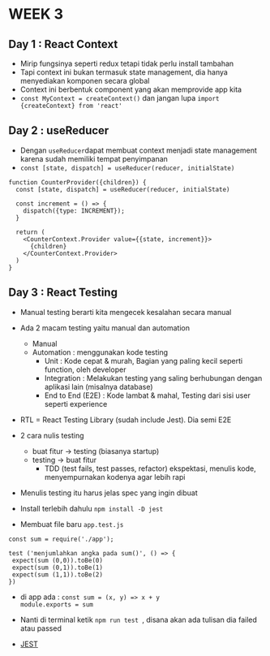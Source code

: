 # WEEK 3

## Day 1 : React Context
- Mirip fungsinya seperti redux tetapi tidak perlu install tambahan
- Tapi context ini bukan termasuk state management, dia hanya menyediakan komponen secara global
- Context ini berbentuk component yang akan memprovide app kita
- `const MyContext = createContext()` dan jangan lupa `import {createContext} from 'react'`


## Day 2 : useReducer
- Dengan `useReducer`dapat membuat context menjadi state management karena sudah memiliki tempat penyimpanan
- `const [state, dispatch] = useReducer(reducer, initialState)`


```
function CounterProvider({children}) {
  const [state, dispatch] = useReducer(reducer, initialState)

  const increment = () => {
    dispatch({type: INCREMENT});
  }

  return (
    <CounterContext.Provider value={{state, increment}}>
      {children}
    </CounterContext.Provider> 
  )
}

```

## Day 3 : React Testing
- Manual testing berarti kita mengecek kesalahan secara manual
- Ada 2 macam testing yaitu manual dan automation
	- Manual 
	- Automation : menggunakan kode testing
		- Unit		   : Kode cepat & murah, Bagian yang paling kecil seperti function, oleh developer
		- Integration  	   : Melakukan testing yang saling berhubungan dengan aplikasi lain (misalnya database)
		- End to End (E2E) : Kode lambat & mahal, Testing dari sisi user seperti experience


- RTL = React Testing Library (sudah include Jest). Dia semi E2E

- 2 cara nulis testing
	- buat fitur -> testing (biasanya startup)
	- testing -> buat fitur
		- TDD (test fails, test  passes, refactor)
		  ekspektasi, menulis kode, menyempurnakan kodenya agar lebih rapi

- Menulis testing itu harus jelas spec yang ingin dibuat
- Install terlebih dahulu `npm install -D jest`
- Membuat file baru `app.test.js`


```
const sum = require('./app');

test ('menjumlahkan angka pada sum()', () => {
 expect(sum (0,0)).toBe(0)
 expect(sum (0,1)).toBe(1)
 expect(sum (1,1)).toBe(2)
})
```
- di app ada :
	`const sum = (x, y) => x + y` <br/>
	`module.exports = sum`

- Nanti di terminal ketik `npm run test `, disana akan ada tulisan dia failed atau passed
- [JEST](https://jestjs.io/docs/using-matchers)
